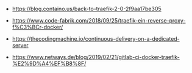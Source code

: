 * https://blog.containo.us/back-to-traefik-2-0-2f9aa17be305
* https://www.code-fabrik.com/2018/09/25/traefik-ein-reverse-proxy-f%C3%BCr-docker/
* https://thecodingmachine.io/continuous-delivery-on-a-dedicated-server

* https://www.netways.de/blog/2019/02/21/gitlab-ci-docker-traefik-%E2%9D%A4%EF%B8%8F/
